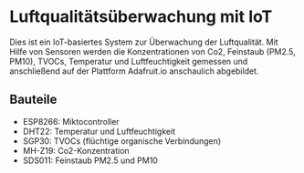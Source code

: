 # Luftqualitätsüberwachung mit IoT
Dies ist ein IoT-basiertes System zur Überwachung der Luftqualität. Mit Hilfe von Sensoren werden die Konzentrationen von Co2, Feinstaub (PM2.5, PM10), TVOCs, Temperatur und Luftfeuchtigkeit gemessen und     anschließend auf der Plattform Adafruit.io anschaulich abgebildet.
## Bauteile
  * ESP8266: Miktocontroller
  * DHT22: Temperatur und Luftfeuchtigkeit
  * SGP30: TVOCs (flüchtige organische Verbindungen)
  * MH-Z19: Co2-Konzentration
  * SDS011: Feinstaub PM2.5 und PM10
